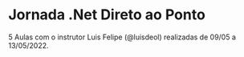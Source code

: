# Jornada .Net Direto ao Ponto
5 Aulas com o instrutor Luis Felipe (@luisdeol) realizadas de 09/05 a 13/05/2022.
